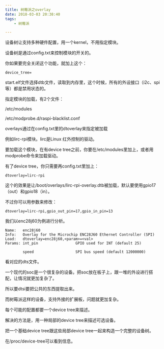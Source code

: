 ```yaml
---
title: 树莓派之overlay
date: 2018-03-03 20:38:40
tags:
	- 树莓派

---
```




设备树让支持多种硬件配置，用一个kernel，不用指定模块。

设备树是通过config.txt来控制模块的开关的。

你如果要完全关闭这个功能，就加上这个：

```
device_tree=
```

start.elf文件选择dtb文件，读取到内存里，这个时候，所有的外设接口（i2c、spi等）都是禁用状态的。

指定模块的加载，有2个文件：

/etc/modules

/etc/modprobe.d/raspi-blacklist.conf

overlays通过在config.txt里的dtoverlay来指定被加载

例如lirc-rpi模块。lirc是Linux 红外控制的驱动。

要加载这个模块，在有device tree之前，你要在/etc/modules里加上，或者用modprobe命令来加载驱动。

有了device tree，你只需要再config.txt里加上：

```
dtoverlay=lirc-rpi
```

这个的效果是让/boot/overlays/lirc-rpi-overlay.dtb被加载，默认要使用gpio17（out）和gpio18（in）。

不过你可以用参数来修改：

```
dtoverlay=lirc-rpi,gpio_out_pin=17,gpio_in_pin=13
```



我们以enc28j60为例进行分析。

```
Name:   enc28j60
Info:   Overlay for the Microchip ENC28J60 Ethernet Controller (SPI)
Load:   dtoverlay=enc28j60,<param>=<val>
Params: int_pin                 GPIO used for INT (default 25)

        speed                   SPI bus speed (default 12000000)
```

看对应的dts文件。



一个现代的soc是一个很复杂的设备。把soc放在板子上，跟一堆的外设进行搭配，让情况就更加复杂了。

所以要dtsi要把公共的东西提取出来。

而树莓派这样的设备，支持外接的扩展板，问题就更加复杂。

每个可能的配置都要一个device tree来描述。



解决的方法是，用一种局部的device tree来描述可选设备。

把一个基础device tree跟这些局部device tree一起来构造一个完整的设备树。



在/proc/device-tree可以看到信息。

